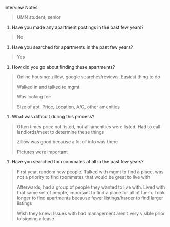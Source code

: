 Interview Notes

> UMN student, senior

1.  Have you made any apartment postings in the past few years?

> No

1.  Have you searched for apartments in the past few years?

> Yes

1.  How did you go about finding these apartments?

> Online housing: zillow, google searches/reviews. Easiest thing to do
>
> Walked in and talked to mgmt
>
> Was looking for:
>
> Size of apt, Price, Location, A/C, other amenities

1.  What was difficult during this process?

> Often times price not listed, not all amenities were listed. Had to
> call landlords/meet to determine these things
>
> Zillow was good because a lot of info was there
>
> Pictures were important

1.  Have you searched for roommates at all in the past few years?

> First year, random new people. Talked with mgmt to find a place, was
> not a priority to find roommates that would be great to live with
>
> Afterwards, had a group of people they wanted to live with. Lived with
> that same set of people, important to find a place for all of them.
> Took longer to find apartments because fewer listings/harder to find
> larger listings
>
> Wish they knew: Issues with bad management aren’t very visible prior
> to signing a lease
